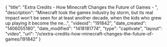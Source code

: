 {
    "title": "Extra Credits - How Minecraft Changes the Future of Games - ",
    "description": "Minecraft took the games industry by storm, but its real impact won't be seen for at least another decade, when the kids who grew up playing it become the ne...",
    "videoid": "191842",
    "date_created": "1406055180",
    "date_modified": "1418181774",
    "type": "captivate",
    "layout": "video",
    "url": "\/v\/extra-credits-how-minecraft-changes-the-future-of-games\/191842"
}